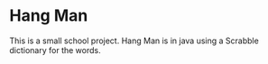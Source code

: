 # Hang Man
This is a small school project. Hang Man is in java using a Scrabble dictionary for the words.

